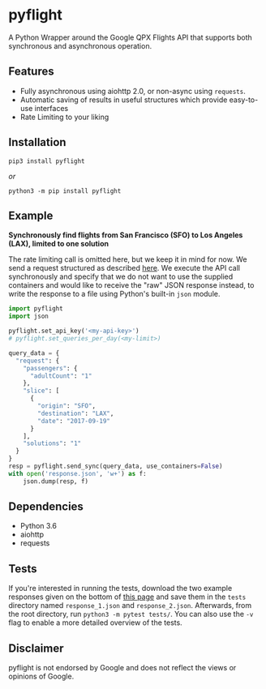 # pyflight
A Python Wrapper around the Google QPX Flights API that supports both synchronous and asynchronous operation.

## Features
- Fully asynchronous using aiohttp 2.0, or non-async using `requests`.
- Automatic saving of results in useful structures which provide easy-to-use interfaces
- Rate Limiting to your liking

## Installation
```
pip3 install pyflight
```  
*or*  
```
python3 -m pip install pyflight
```  
   
## Example
**Synchronously find flights from San Francisco (SFO) to Los Angeles (LAX), limited to one solution** 

The rate limiting call is omitted here, but we keep it in mind for now. We send a request structured as
described [here](https://developers.google.com/qpx-express/v1/trips/search). We execute the API call synchronously 
and specify that we do not want to use the supplied containers and would like to receive the "raw" JSON response 
instead, to write the response to a file using Python's built-in `json` module.
```python
import pyflight
import json

pyflight.set_api_key('<my-api-key>')
# pyflight.set_queries_per_day(<my-limit>)

query_data = {
  "request": {
    "passengers": {
      "adultCount": "1"
    },
    "slice": [
      {
        "origin": "SFO",
        "destination": "LAX",
        "date": "2017-09-19"
      }
    ],
    "solutions": "1"
  }
}
resp = pyflight.send_sync(query_data, use_containers=False)
with open('response.json', 'w+') as f:
    json.dump(resp, f)
```

## Dependencies
- Python 3.6
- aiohttp
- requests


## Tests
If you're interested in running the tests, download the two example responses given on the bottom of 
[this page](https://developers.google.com/qpx-express/v1/requests) and save them in the `tests` directory named
`response_1.json` and `response_2.json`. Afterwards, from the root directory, run `python3 -m pytest tests/`. 
You can also use the `-v` flag to enable a more detailed overview of the tests.
 
 
## Disclaimer
pyflight is not endorsed by Google and does not reflect the views or opinions of Google.